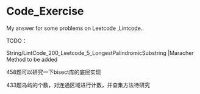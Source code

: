 # Code_Exercise
My answer for some problems on Leetcode ,Lintcode..

TODO：

String/LintCode_200_Leetcode_5_LongestPalindromicSubstring |Maracher Method to be added

458题可以研究一下bisect库的底层实现

433题岛屿的个数，对连通区域进行计数，并查集方法待研究
